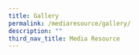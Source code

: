 ```yaml
---
title: Gallery
permalink: /mediaresource/gallery/
description: ""
third_nav_title: Media Resource
---
```


